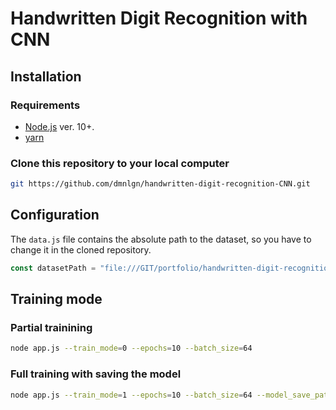 
# Handwritten Digit Recognition with CNN

## Installation

### Requirements

- [Node.js](https://nodejs.org/en/) ver. 10+.
- [yarn](https://yarnpkg.com/)

### Clone this repository to your local computer

```bash
git https://github.com/dmnlgn/handwritten-digit-recognition-CNN.git
```

## Configuration

The `data.js` file contains the absolute path to the dataset, so you have to change it in the cloned repository.
```javascript
const datasetPath = "file:///GIT/portfolio/handwritten-digit-recognition-CNN/dataset/";
```

## Training mode
### Partial trainining
```bash
node app.js --train_mode=0 --epochs=10 --batch_size=64
```
### Full training with saving the model
```bash
node app.js --train_mode=1 --epochs=10 --batch_size=64 --model_save_path=file://./public/assets/model
```

